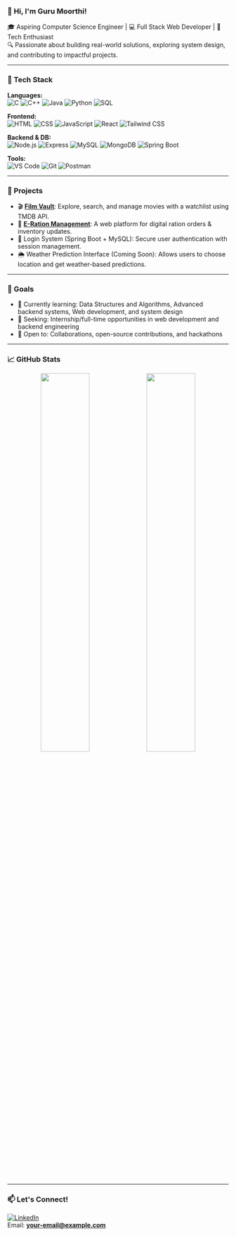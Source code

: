 ### 👋 Hi, I'm Guru Moorthi!

🎓 Aspiring Computer Science Engineer | 💻 Full Stack Web Developer | 🚀 Tech Enthusiast  
🔍 Passionate about building real-world solutions, exploring system design, and contributing to impactful projects.

---

### 🧰 Tech Stack

**Languages:**  
![C](https://img.shields.io/badge/-C-00599C?style=flat&logo=c) 
![C++](https://img.shields.io/badge/-C++-00599C?style=flat&logo=cplusplus)
![Java](https://img.shields.io/badge/-Java-007396?style=flat&logo=java)
![Python](https://img.shields.io/badge/-Python-3776AB?style=flat&logo=python)
![SQL](https://img.shields.io/badge/-SQL-4479A1?style=flat&logo=mysql)

**Frontend:**  
![HTML](https://img.shields.io/badge/-HTML5-E34F26?style=flat&logo=html5)
![CSS](https://img.shields.io/badge/-CSS3-1572B6?style=flat&logo=css3)
![JavaScript](https://img.shields.io/badge/-JavaScript-F7DF1E?style=flat&logo=javascript)
![React](https://img.shields.io/badge/-React-61DAFB?style=flat&logo=react)
![Tailwind CSS](https://img.shields.io/badge/-Tailwind_CSS-38B2AC?style=flat&logo=tailwind-css)

**Backend & DB:**  
![Node.js](https://img.shields.io/badge/-Node.js-339933?style=flat&logo=node.js)
![Express](https://img.shields.io/badge/-Express.js-000000?style=flat&logo=express)
![MySQL](https://img.shields.io/badge/-MySQL-4479A1?style=flat&logo=mysql)
![MongoDB](https://img.shields.io/badge/-MongoDB-4EA94B?style=flat&logo=mongodb)
![Spring Boot](https://img.shields.io/badge/-Spring_Boot-6DB33F?style=flat&logo=spring-boot)

**Tools:**  
![VS Code](https://img.shields.io/badge/-VS_Code-007ACC?style=flat&logo=visual-studio-code)
![Git](https://img.shields.io/badge/-Git-F05032?style=flat&logo=git)
![Postman](https://img.shields.io/badge/-Postman-FF6C37?style=flat&logo=postman)

---

### 🚀 Projects

- 🎬 [**Film Vault**](https://github.com/your-username/film-vault): Explore, search, and manage movies with a watchlist using TMDB API.
- 🛒 [**E-Ration Management**](https://github.com/your-username/e-ration): A web platform for digital ration orders & inventory updates.
- 🔐 Login System (Spring Boot + MySQL): Secure user authentication with session management.
- 🌦️ Weather Prediction Interface (Coming Soon): Allows users to choose location and get weather-based predictions.

---

### 🎯 Goals

- 🌱 Currently learning: Data Structures and Algorithms, Advanced backend systems, Web development, and system design
- 💼 Seeking: Internship/full-time opportunities in web development and backend engineering
- 🤝 Open to: Collaborations, open-source contributions, and hackathons

---

### 📈 GitHub Stats

<p align="center">
  <img src="https://github-readme-stats.vercel.app/api?username=gurumoorthi-r&show_icons=true&theme=tokyonight" width="47%" />
  <img src="https://streak-stats.demolab.com?user=gurumoorthi-r&theme=tokyonight&hide_border=true" width="47%" />
</p>

---

### 📫 Let's Connect!

[![LinkedIn](https://img.shields.io/badge/-LinkedIn-0A66C2?style=flat&logo=linkedin&logoColor=white)](https://www.linkedin.com/in/gurumoorthi-r-ceg2022/)  
Email: **your-email@example.com**


<!---
gurumoorthi-r/gurumoorthi-r is a ✨ special ✨ repository because its `README.md` (this file) appears on your GitHub profile.
You can click the Preview link to take a look at your changes.
--->
